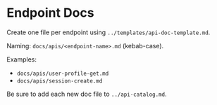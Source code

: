 # Endpoint Docs

Create one file per endpoint using `../templates/api-doc-template.md`.

Naming: `docs/apis/<endpoint-name>.md` (kebab-case).

Examples:
- `docs/apis/user-profile-get.md`
- `docs/apis/session-create.md`

Be sure to add each new doc file to `../api-catalog.md`.